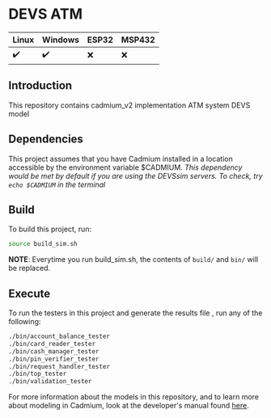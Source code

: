 # DEVS ATM
|  Linux | Windows| ESP32 | MSP432 |
|:--|:--|:--|:--|
|:heavy_check_mark:|:heavy_check_mark:|:x:|:x:|

## Introduction
This repository contains cadmium_v2 implementation ATM system DEVS model

## Dependencies
This project assumes that you have Cadmium installed in a location accessible by the environment variable $CADMIUM.
_This dependency would be met by default if you are using the DEVSsim servers. To check, try `echo $CADMIUM` in the terminal_

## Build
To build this project, run:
```sh
source build_sim.sh
```
__NOTE__: Everytime you run build_sim.sh, the contents of `build/` and `bin/` will be replaced.

## Execute
To run the testers in this project and generate the results file , run any of the following:
```sh
./bin/account_balance_tester
./bin/card_reader_tester
./bin/cash_manager_tester
./bin/pin_verifier_tester
./bin/request_handler_tester
./bin/top_tester
./bin/validation_tester
```


For more information about the models in this repository, and to learn more about modeling in Cadmium, look at the developer's manual found [here](https://devssim.carleton.ca/manuals/developer/).
